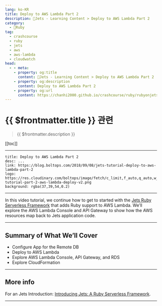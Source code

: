 ```yaml
---
lang: ko-KR
title: Deploy to AWS Lambda Part 2
description: 🔻Jets - Learning Content > Deploy to AWS Lambda Part 2
category:
  - 🔻Ruby
tag:
  - crashcourse
  - ruby
  - jets
  - aws
  - aws-lambda
  - cloudwatch
head:
  - - meta:
    - property: og:title
      content: 🔻Jets - Learning Content > Deploy to AWS Lambda Part 2
    - property: og:description
      content: Deploy to AWS Lambda Part 2
    - property: og:url
      content: https://chanhi2000.github.io/crashcourse/ruby/rubyonjets-learning-content/20180908-jets-tutorial-deploy-to-aws-lambda-part-2.html
---
```


# {{ $frontmatter.title }} 관련

> {{ $frontmatter.description }}

[[toc]]

---

```component VPCard
title: Deploy to AWS Lambda Part 2
desc: ...
link: https://blog.boltops.com/2018/09/08/jets-tutorial-deploy-to-aws-lambda-part-2
logo: https://res.cloudinary.com/boltops/image/fetch/c_limit,f_auto,q_auto,w_600/https://blog.boltops.com/img/posts/2018/09/jets-tutorial-part-2-aws-lambda-deploy-v2.png
background: rgba(37,39,54,0.2)
```

---

<VidStack src="youtube/oz3D0FsR0NM" />

In this video tutorial, we continue how to get to started with the [Jets Ruby Serverless Framework](http://rubyonjets.com) that adds Ruby support to AWS Lambda. We’ll explore the AWS Lambda Console and API Gateway to show how the AWS resources map back to Jets application code.

---

## Summary of What We’ll Cover

- Configure App for the Remote DB
- Deploy to AWS Lambda
- Explore AWS Lambda Console, API Gateway, and RDS
- Explore CloudFormation

---

## More info

For an Jets Introduction: [Introducing Jets: A Ruby Serverless Framework](https://blog.boltops.com/2018/08/18/introducing-jets-a-ruby-serverless-framework/).

---

<TagLinks />